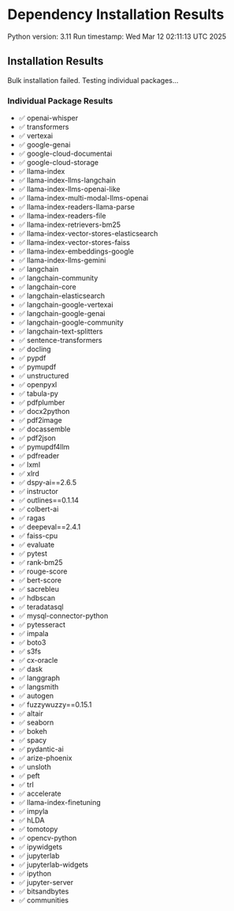 # Dependency Installation Results
Python version: 3.11
Run timestamp: Wed Mar 12 02:11:13 UTC 2025

## Installation Results
Bulk installation failed. Testing individual packages...

### Individual Package Results
- ✅ openai-whisper
- ✅ transformers
- ✅ vertexai
- ✅ google-genai
- ✅ google-cloud-documentai
- ✅ google-cloud-storage
- ✅ llama-index
- ✅ llama-index-llms-langchain
- ✅ llama-index-llms-openai-like
- ✅ llama-index-multi-modal-llms-openai
- ✅ llama-index-readers-llama-parse
- ✅ llama-index-readers-file
- ✅ llama-index-retrievers-bm25
- ✅ llama-index-vector-stores-elasticsearch
- ✅ llama-index-vector-stores-faiss
- ✅ llama-index-embeddings-google
- ✅ llama-index-llms-gemini
- ✅ langchain
- ✅ langchain-community
- ✅ langchain-core
- ✅ langchain-elasticsearch
- ✅ langchain-google-vertexai
- ✅ langchain-google-genai
- ✅ langchain-google-community
- ✅ langchain-text-splitters
- ✅ sentence-transformers
- ✅ docling
- ✅ pypdf
- ✅ pymupdf
- ✅ unstructured
- ✅ openpyxl
- ✅ tabula-py
- ✅ pdfplumber
- ✅ docx2python
- ✅ pdf2image
- ✅ docassemble
- ✅ pdf2json
- ✅ pymupdf4llm
- ✅ pdfreader
- ✅ lxml
- ✅ xlrd
- ✅ dspy-ai==2.6.5
- ✅ instructor
- ✅ outlines==0.1.14
- ✅ colbert-ai
- ✅ ragas
- ✅ deepeval==2.4.1
- ✅ faiss-cpu
- ✅ evaluate
- ✅ pytest
- ✅ rank-bm25
- ✅ rouge-score
- ✅ bert-score
- ✅ sacrebleu
- ✅ hdbscan
- ✅ teradatasql
- ✅ mysql-connector-python
- ✅ pytesseract
- ✅ impala
- ✅ boto3
- ✅ s3fs
- ✅ cx-oracle
- ✅ dask
- ✅ langgraph
- ✅ langsmith
- ✅ autogen
- ✅ fuzzywuzzy==0.15.1
- ✅ altair
- ✅ seaborn
- ✅ bokeh
- ✅ spacy
- ✅ pydantic-ai
- ✅ arize-phoenix
- ✅ unsloth
- ✅ peft
- ✅ trl
- ✅ accelerate
- ✅ llama-index-finetuning
- ✅ impyla
- ✅ hLDA
- ✅ tomotopy
- ✅ opencv-python
- ✅ ipywidgets
- ✅ jupyterlab
- ✅ jupyterlab-widgets
- ✅ ipython
- ✅ jupyter-server
- ✅ bitsandbytes
- ✅ communities

